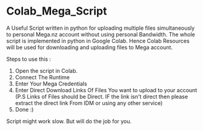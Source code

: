 # Colab_Mega_Script

A Useful Script written in python for uploading multiple files simultaneously to personal Mega.nz account without using personal Bandwidth.
The whole script is implemented in python in Google Colab. Hence Colab Resources will be used for downloading and uploading files to Mega account.

Steps to use this :
1. Open the script in Colab.
2. Connect The Runtime
3. Enter Your Mega Credentials
4. Enter Direct Download Links Of Files You want to upload to your account (P.S Links of Files should be Direct. IF the link isn't direct then please extract the direct link From IDM or using any other service)
5. Done :)

Script might work slow. But will do the job for you.

